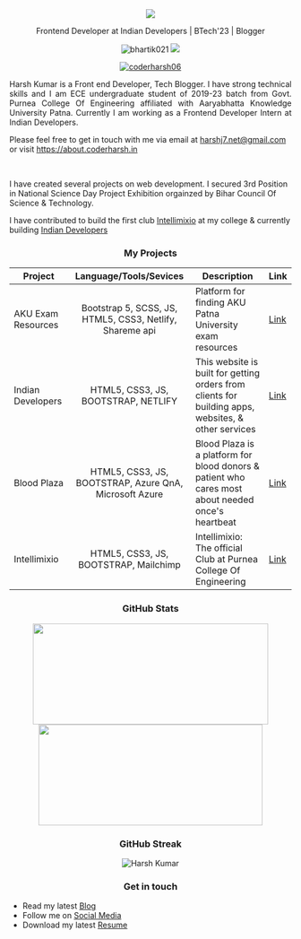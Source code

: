 <div align="center">
     <img src="https://readme-typing-svg.herokuapp.com?color=%236FDA44&size=32&center=true&vCenter=true&width=600&height=50&lines=Hi+👋,+I'm+Harsh+Kumar;Web+Developer;Blogger"/>
</div>

<p align="center">
 Frontend Developer at Indian Developers | BTech'23 | Blogger
</p>   

<p align="center">  
 <img src="https://komarev.com/ghpvc/?username=coder-harsh&color=green" alt="bhartik021" />
 <img src="https://img.shields.io/github/followers/coder-harsh?label=followers&style=social"/>
</p>
 <p align="center"> <a href="https://twitter.com/coderharsh06" target="blank"><img src="https://img.shields.io/twitter/follow/coderharsh06?logo=twitter&style=for-the-badge" alt="coderharsh06" /></a> </p>
 
<p align="justify">Harsh Kumar is a Front end Developer, Tech Blogger. I have strong technical skills and I am ECE undergraduate student of 2019-23 batch from Govt. Purnea College Of Engineering affiliated with Aaryabhatta Knowledge University Patna. Currently I am working as a Frontend Developer Intern at Indian Developers. 
     
 Please feel free to get in touch with me via email at harshj7.net@gmail.com or visit https://about.coderharsh.in</p>

<br>
<p>I have created several projects on web development. I secured 3rd Position in National Science Day Project Exhibition orgainzed by Bihar Council Of Science & Technology.</p>

I have contributed to build the first club [Intellimixio](https://intellimixio.in/) at my college & currently building [Indian Developers](https://indiandevelopers.org/)


<!--
### Languages and Tools 
<table>
<tr>
    <td align='center'>
        <img src="https://raw.githubusercontent.com/devicons/devicon/master/icons/c/c-original.svg" alt="c" width="80">
    </td>
    <td align='center'>
         <img src="https://raw.githubusercontent.com/devicons/devicon/0d6c64dbbf311879f7d563bfc3ccf559f9ed111c/icons/cplusplus/cplusplus-original.svg" width="80">
    </td>
    <td align='center'>
        <img src="https://www.vectorlogo.zone/logos/w3_html5/w3_html5-ar21.svg">
    </td>
    <td align='center'>
        <img src="https://raw.githubusercontent.com/devicons/devicon/0d6c64dbbf311879f7d563bfc3ccf559f9ed111c/icons/css3/css3-original-wordmark.svg" width="80">
    </td>
    <td align='center'>
        <img src="https://raw.githubusercontent.com/detain/svg-logos/780f25886640cef088af994181646db2f6b1a3f8/svg/javascript.svg" width="80">
    </td>
    <td align='center'>
        <img src="https://user-images.githubusercontent.com/75694208/172817041-1df89dcf-8d12-4ec9-87b8-31630235fe61.png" width="80">
    </td>
</tr>
<tr>
    <td>
       <img src="https://user-images.githubusercontent.com/75694208/172817041-1df89dcf-8d12-4ec9-87b8-31630235fe61.png" width="80">
    </td>
    <td align='center'>
        <img src="https://user-images.githubusercontent.com/75694208/172817899-88ada0a5-aca7-496f-996e-05a610a93367.png" width="80">
    <td align='center'>
        <img src="https://user-images.githubusercontent.com/75694208/172818360-a58681c2-2f26-4fd7-a2e8-1e223fd1540b.png" width="80">
    </td>
    <td align='center'>
        <img src="https://www.vectorlogo.zone/logos/json/json-ar21.svg">
    </td>
    <td align='center'>
         <img src="https://www.vectorlogo.zone/logos/git-scm/git-scm-ar21.svg">
    </td>
</tr>
</table>
-->

<h3 align="center">My Projects</h3>


| Project | Language/Tools/Sevices | Description | Link |
| --- |:---:| --- | --- |
| AKU Exam Resources | Bootstrap 5, SCSS, JS, HTML5, CSS3, Netlify, Shareme api | Platform for finding AKU Patna University exam resources | [Link](https://akuexam.netlify.app/) |
| Indian Developers | HTML5, CSS3, JS, BOOTSTRAP, NETLIFY | This website is built for getting orders from clients for building apps, websites, & other services | [Link](https://indiandevelopers.org/) |
| Blood Plaza | HTML5, CSS3, JS, BOOTSTRAP, Azure QnA, Microsoft Azure | Blood Plaza is a platform for blood donors & patient who cares most about needed once's heartbeat | [Link](https://coder-harsh.github.io/blood-plaza/) |
| Intellimixio | HTML5, CSS3, JS, BOOTSTRAP, Mailchimp | Intellimixio: The official Club at Purnea College Of Engineering | [Link](https://intellimixio.in/) |



<h3 align="center">GitHub Stats</h3>

<div>
<p align="center">
<a href="https://github.com/coder-harsh">
<img height="180em" width="420em" src="https://github-readme-stats-eight-theta.vercel.app/api?username=coder-harsh&show_icons=true&theme=algolia&include_all_commits=true&count_private=true"/>
<img height="180em" width="400em" src="https://github-readme-stats-eight-theta.vercel.app/api/top-langs/?username=coder-harsh&layout=compact&langs_count=8&theme=algolia"/>
</a>
</p> 
</div> 


<h3 align="center">GitHub Streak</h3>

<div>
<p align ="center">
<img align="center" src="https://github-readme-streak-stats.herokuapp.com/?user=coder-harsh&theme=chartreuse-dark" alt="Harsh Kumar" />
</p>
</div>


<h3 align="center">Get in touch</h3>
<p align="center">

- Read my latest [Blog](https://coderharsh.in/)
- Follow me on [Social Media](https://about.coderharsh.in/social/)
- Download my latest [Resume](https://drive.google.com/file/d/1A2Ev_o78y5NDEnqZg-5hJuE8Jmlc6st1/view)
</p>

